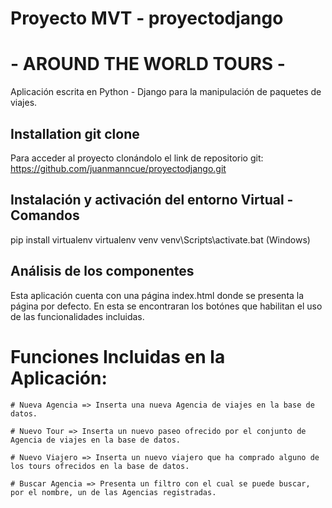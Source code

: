 # Proyecto MVT - proyectodjango
# - AROUND THE WORLD TOURS -

Aplicación escrita en Python - Django para la manipulación de paquetes de viajes.

## Installation git clone

Para acceder al proyecto clonándolo el link de repositorio git: https://github.com/juanmanncue/proyectodjango.git

## Instalación y activación del entorno Virtual - Comandos

pip install virtualenv
virtualenv venv
venv\Scripts\activate.bat (Windows)

## Análisis de los componentes

Esta aplicación cuenta con una página index.html donde se presenta la página por defecto. En esta se encontraran los botónes que habilitan el uso de las funcionalidades incluidas.

# Funciones Incluidas en la Aplicación:
    # Nueva Agencia => Inserta una nueva Agencia de viajes en la base de datos.

    # Nuevo Tour => Inserta un nuevo paseo ofrecido por el conjunto de Agencia de viajes en la base de datos.

    # Nuevo Viajero => Inserta un nuevo viajero que ha comprado alguno de los tours ofrecidos en la base de datos.

    # Buscar Agencia => Presenta un filtro con el cual se puede buscar, por el nombre, un de las Agencias registradas.

